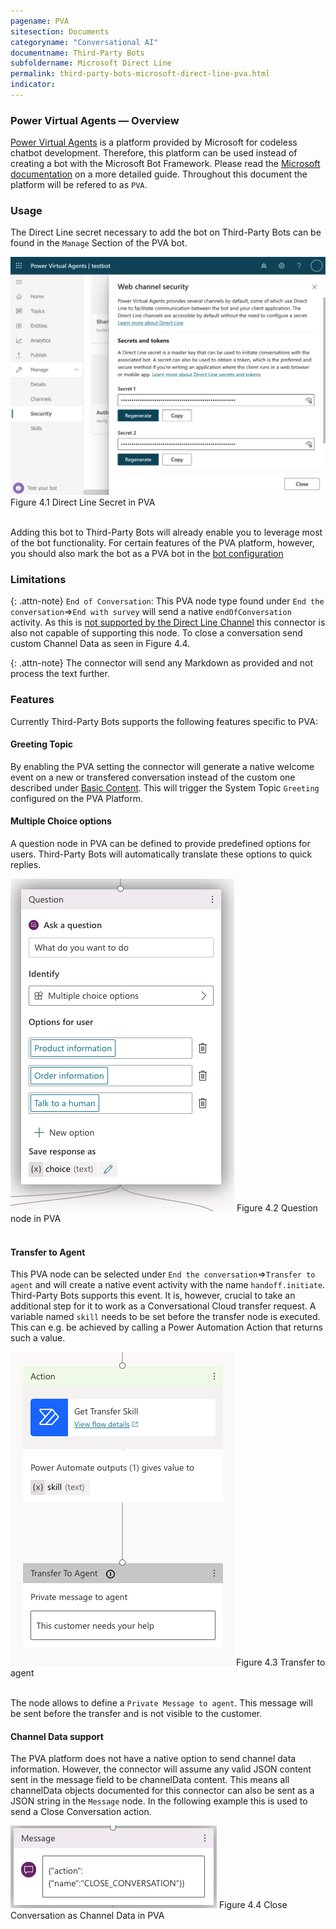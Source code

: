 ```yaml
---
pagename: PVA
sitesection: Documents
categoryname: "Conversational AI"
documentname: Third-Party Bots
subfoldername: Microsoft Direct Line
permalink: third-party-bots-microsoft-direct-line-pva.html
indicator:
---
```


### Power Virtual Agents — Overview

[Power Virtual Agents](https://powervirtualagents.microsoft.com) is a platform provided by Microsoft for codeless chatbot development. Therefore, this platform can be used instead of creating a bot with the Microsoft Bot Framework. Please read the [Microsoft documentation](https://docs.microsoft.com/en-us/power-virtual-agents/fundamentals-what-is-power-virtual-agents) on a more detailed guide. Throughout this document the platform will be refered to as `PVA`.

### Usage

The Direct Line secret necessary to add the bot on Third-Party Bots can be found in the `Manage` Section of the PVA bot.

<img loading="lazy" class="fancyimage" alt="PVA-secret" src="img/ThirdPartyBots/microsoft-secret-pva.png">
Figure 4.1 Direct Line Secret in PVA
<br>
<br>

Adding this bot to Third-Party Bots will already enable you to leverage most of the bot functionality.
For certain features of the PVA platform, however, you should also mark the bot as a PVA bot in the
[bot configuration](third-party-bots-microsoft-direct-line-introduction.html#configuration)

### Limitations

{: .attn-note}
`End of Conversation`: This PVA node type found under `End the conversation`=>`End with survey` will send a native
`endOfConversation` activity.
As this is [not supported by the Direct Line Channel](https://docs.microsoft.com/en-us/azure/bot-service/rest-api/bot-framework-rest-direct-line-3-0-end-conversation?view=azure-bot-service-4.0)
this connector is also not capable of supporting this node. To close a conversation send custom Channel Data as seen
in Figure 4.4.

{: .attn-note}
The connector will send any Markdown as provided and not process the text further.

### Features

Currently Third-Party Bots supports the following features specific to PVA:

#### Greeting Topic
By enabling the PVA setting the connector will generate a native welcome event on a new or transfered conversation
instead of the custom one described under [Basic Content](third-party-bots-microsoft-direct-line-basic-content.html).
This will trigger the System Topic `Greeting` configured on the PVA Platform.

#### Multiple Choice options
A question node in PVA can be defined to provide predefined options for users.
Third-Party Bots will automatically translate these options to quick replies.

<img loading="lazy" class="fancyimage" alt="Multiple Choice Example" src="img/ThirdPartyBots/microsoft-example-pva-multiple-choice.png">
Figure 4.2 Question node in PVA
<br>
<br>

#### Transfer to Agent
This PVA node can be selected under `End the conversation`=>`Transfer to agent` and will create a native event activity with the name `handoff.initiate`. Third-Party Bots supports this event. It is, however, crucial to take an additional step for it to work as a Conversational Cloud transfer request. A variable named `skill` needs to be set before the transfer node is executed. This can e.g. be achieved by calling a Power Automation Action that returns such a value.

<img loading="lazy" class="fancyimage" alt="Transfer example" src="img/ThirdPartyBots/microsoft-example-pva-transfer.png">
Figure 4.3 Transfer to agent
<br>
<br>

The node allows to define a `Private Message to agent`.
This message will be sent before the transfer and is not visible to the customer.

#### Channel Data support
The PVA platform does not have a native option to send channel data information.
However, the connector will assume any valid JSON content sent in the message field to be channelData content.
This means all channelData objects documented for this connector can also be sent as a JSON string in the `Message` node.
In the following example this is used to send a Close Conversation action.

<img loading="lazy" class="fancyimage" alt="Channel Data example" src="img/ThirdPartyBots/microsoft-example-pva-structured-content.png">
Figure 4.4 Close Conversation as Channel Data in PVA